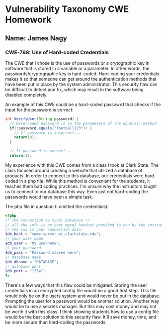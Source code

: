 # Vulnerability Taxonomy CWE Homework

## Name: James Nagy

### CWE-798: Use of Hard-coded Credentials

The CWE that I chose is the use of passwords or a crytographic key in software that is stored in a variable or a parameter. In other words, the passwords/cryptographic key is hard-coded. Hard-coding your credentials makes it so that someone can get around the authentication methods that have been put in place by the system administrator. This security flaw can be difficult to detect and fix, which may result in the software being disabled completely.

An example of this CWE could be a hard-coded passowrd that checks if the input for the password is correct:

```java
int VerifyUser(String password) {
  // Hard-coded password is in the parameters of the equals() method
  if(!password.equals("football123")) {
    // If password is incorrect...
    return(0);
  }

  // If password is correct...
  return(1);
```

My experience with this CWE comes from a class I took at Clark State. The class focused around creating a website that utilized a database of products. In order to connect to this database, our credentials were hard-coded in a php file. While this method is convenient for the students, it teaches them bad coding practices. I'm unsure why the instructors taught us to connect to our database this way. Even just not hard-coding the passwords would have been a simple task. 

The php file in question (I omitted the credentials):
```php
<?php
/* The Connection to mysql Database */
// all the info is on your mysql handout provided to you by the instructor
// the xxx is your connection data
$db_host = "some-server-at.clarkstate.edu";
// your user name
$db_user = "My username";
// your password
$db_pass = "Password stored here";
// database name 
$db_dbname = "DATABASE";
// database port
$db_port = "1234";
?>
```

There's a few ways that this flaw could be mitigated. Storing the user credentials in an encrypted config file would be a good first step. This file would only be on the users system and would never be put in the database. Prompting the user for a password would be another solution. Another way would be to use a secrets manager. But this may cost money and may not be worth it with this class. I think showing students how to use a config file would be the best solution to this security flaw. It'll save money, time, and be more secure than hard-coding the passwords. 
